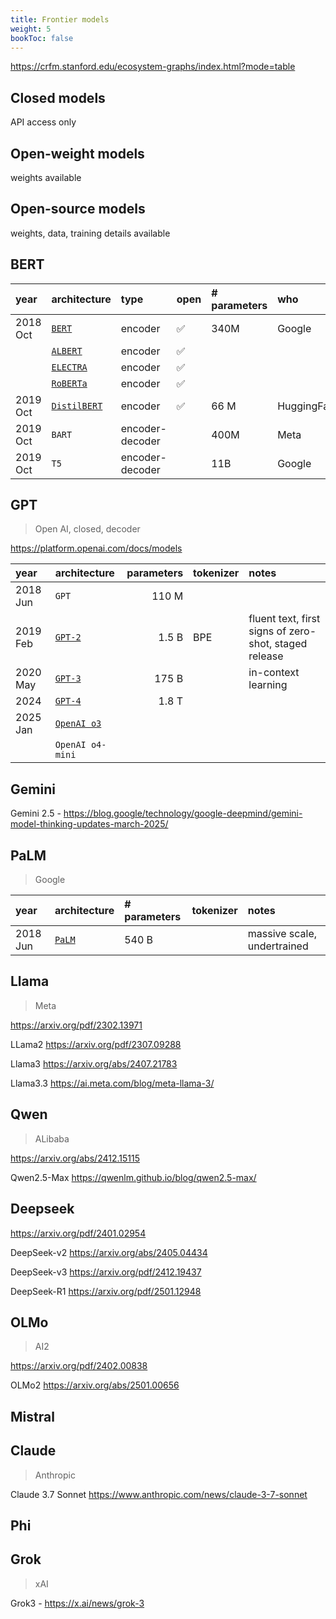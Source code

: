```yaml
---
title: Frontier models
weight: 5
bookToc: false
---
```


https://crfm.stanford.edu/ecosystem-graphs/index.html?mode=table


## Closed models

API access only

## Open-weight models

weights available

## Open-source models

weights, data, training details available

## BERT

| year | architecture | type | open | # parameters | who| checkpoint | tokenizer
| :----| :---- | :---- |:---- |:---- | :---- | :---- | :----
| 2018 Oct | [`BERT`](https://huggingface.co/docs/transformers/model_doc/bert) | encoder | ✅ | 340M | Google | | WordPiece
|  | [`ALBERT`](https://huggingface.co/docs/transformers/model_doc/albert) | encoder | ✅ |
|  | [`ELECTRA`](https://huggingface.co/docs/transformers/model_doc/electra) | encoder | ✅ |
|  | [`RoBERTa`](https://huggingface.co/docs/transformers/model_doc/roberta) | encoder | ✅ |
| 2019 Oct | [`DistilBERT`](https://huggingface.co/docs/transformers/model_doc/distilbert) | encoder | ✅ | 66 M | HuggingFace
| 2019 Oct | `BART` | encoder-decoder |  | 400M | Meta
| 2019 Oct | `T5` | encoder-decoder |  | 11B | Google | | SentencePiece


## GPT

> Open AI, closed, decoder

https://platform.openai.com/docs/models

| year | architecture |  parameters |  tokenizer | notes
| :----| :---- | ----: |:---- |:---- |
| 2018 Jun | `GPT` |  110 M |
| 2019 Feb | [`GPT-2`](https://cdn.openai.com/better-language-models/language_models_are_unsupervised_multitask_learners.pdf) |  1.5 B |  BPE | fluent text, first signs of zero-shot, staged release
| 2020 May | [`GPT-3`](https://arxiv.org/pdf/2005.14165) | 175 B | | in-context learning
| 2024 | [`GPT-4`](https://arxiv.org/pdf/2303.08774) | 1.8 T |
| 2025 Jan | [`OpenAI o3`](https://openai.com/index/openai-o3-mini/) |
|  | `OpenAI o4-mini` |

## Gemini

Gemini 2.5 - https://blog.google/technology/google-deepmind/gemini-model-thinking-updates-march-2025/

## PaLM

> Google

| year | architecture |  # parameters |  tokenizer | notes
| :----| :---- | :---- |:---- |:---- |
| 2018 Jun | [`PaLM`](https://arxiv.org/pdf/2204.02311) |  540 B | | massive scale, undertrained



## Llama

> Meta

https://arxiv.org/pdf/2302.13971

LLama2 https://arxiv.org/pdf/2307.09288

Llama3 https://arxiv.org/abs/2407.21783

Llama3.3 https://ai.meta.com/blog/meta-llama-3/


## Qwen

> ALibaba

https://arxiv.org/abs/2412.15115

Qwen2.5-Max https://qwenlm.github.io/blog/qwen2.5-max/

## Deepseek

https://arxiv.org/pdf/2401.02954

DeepSeek-v2 https://arxiv.org/abs/2405.04434

DeepSeek-v3 https://arxiv.org/pdf/2412.19437

DeepSeek-R1 https://arxiv.org/pdf/2501.12948

## OLMo

> AI2

https://arxiv.org/pdf/2402.00838

OLMo2 https://arxiv.org/abs/2501.00656

## Mistral

## Claude

> Anthropic

Claude 3.7 Sonnet https://www.anthropic.com/news/claude-3-7-sonnet

## Phi

## Grok

> xAI

Grok3 - https://x.ai/news/grok-3
